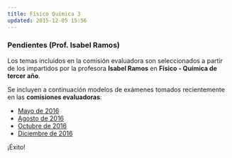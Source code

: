 ```yaml
---
title: Físico Química 3
updated: 2015-12-05 15:56
---
```


### Pendientes (Prof. Isabel Ramos) 

Los temas incluidos en la comisión evaluadora son seleccionados a partir de los impartidos por la profesora **Isabel Ramos** en **Físico - Química de tercer año**. 

Se incluyen a continuación modelos de exámenes tomados recientemente en las **comisiones evaluadoras**: 

* [Mayo de 2016](../medocs/3fqui/ramos/2016_05_20_com_eva_fisico_quimica_ramos.pdf)
* [Agosto de 2016](../medocs/3fqui/ramos/2016_08_02_com_eva_fisico_quimica_ramos.pdf)
* [Octubre de 2016](../medocs/3fqui/ramos/2016_10_com_eva_fisico_quimica_ramos.pdf)
* [Diciembre de 2016](../medocs/3fqui/ramos/2016_12_06_com_eva_fisico_quimica_ramos.pdf)


¡Éxito!
